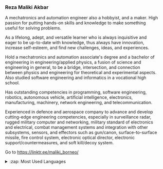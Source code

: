 ### Reza Maliki Akbar

<!--
**malikiborneo/malikiborneo** is a ✨ _special_ ✨ repository because its `README.md` (this file) appears on your GitHub profile.

Here are some ideas to get you started:

- 🔭 I’m currently working on ...
- 🌱 I’m currently learning ...
- 👯 I’m looking to collaborate on ...
- 🤔 I’m looking for help with ...
- 💬 Ask me about ...
- 📫 How to reach me: ...
- 😄 Pronouns: ...
- ⚡ Fun fact: ...
-->

A mechatronics and automation engineer also a hobbyist, and a maker. High passion for putting hands-on skills and knowledge to make something useful for solving problems.

As a lifelong, adept, and versatile learner who is always inquisitive and eager to be up-to-date with knowledge, thus always have innovation, increase self-esteem, and find new challenges, ideas, and experiences.

Hold a mechatronics and automation associate's degree and a bachelor of engineering in engineering/applied physics, a fusion of science and engineering in general, to be a bridge, intersection, and connection between physics and engineering for theoretical and experimental aspects. Also studied software engineering and informatics in a vocational high school.

Has outstanding competencies in programming, software engineering, robotics, autonomous vehicle, artificial intelligence, electronics, manufacturing, machinery, network engineering, and telecommunication.

Experienced in defence and aerospace company to advance and develop cutting-edge engineering competencies, especially in surveillance radar, rugged military computer and networking, military standard of electronics and electrical, combat management systems and integration with other subsystems, sensors, and effectors such as gun/canon, surface-to-surface missile, fire control system, electronic optical director, electronic support/countermeasures, and soft kill/decoy system.


Go to https://linktr.ee/maliki_borneo/ 

<details>
  <summary>:zap: Most Used Languages</summary>

  <img align="left" alt="Maliki's Top Programming Languages" src="https://github-readme-stats.vercel.app/api/top-langs/?username=malikiborneo&show_icons=true&theme=calm" />

</details>
